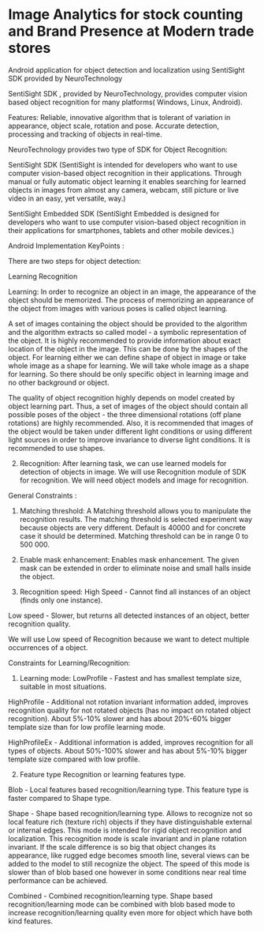 # Image Analytics for stock counting and Brand Presence at Modern trade stores

Android application for object detection and localization using SentiSight SDK provided by NeuroTechnology

SentiSight SDK , provided by NeuroTechnology, provides computer vision based object recognition for many 
platforms( Windows, Linux, Android).
 
Features:
Reliable, innovative algorithm that is tolerant of variation in appearance, object scale, rotation and pose.
Accurate detection, processing and tracking of objects in real-time.

NeuroTechnology provides two type of SDK for Object Recognition:
 
SentiSight SDK (SentiSight is intended for developers who want to use computer vision-based object recognition in their applications. 
Through manual or fully automatic object learning it enables searching for learned objects in images from almost any camera, webcam,
still picture or live video in an easy, yet versatile, way.)
 
SentiSight Embedded SDK (SentiSight Embedded is designed for developers who want to use computer vision-based object recognition in 
their applications for smartphones, tablets and other mobile devices.)
 
Android Implementation KeyPoints :
 
There are two steps for object detection:
 
Learning
Recognition
 
Learning: In order to recognize an object in an image, the appearance of the object should be memorized. The process of memorizing an 
appearance of the object from images with various poses is called object learning. 
 
A set of images containing the object should be provided to the algorithm and the algorithm extracts so called model - a symbolic
representation of the object. It is highly recommended to provide information about exact location of the object in the image. 
This can be done by the shapes of the object. For learning either we can define shape of object in image or take whole image as a 
shape for learning. We will take whole image as a shape for learning. So there should be only specific object in learning image and 
no other background or object.
 
The quality of object recognition highly depends on model created by object learning part. Thus, a set of images of the object should
contain all possible poses of the object - the three dimensional rotations (off plane rotations) are highly recommended. Also, 
it is recommended that images of the object would be taken under different light conditions or using different light sources in 
order to improve invariance to diverse light conditions. It is recommended to use shapes.
 
2. Recognition: After learning task, we can use learned models for detection of objects in image. We will use Recognition module of
SDK for recognition. We will need object models and image for recognition. 
 
General Constraints :
 
1. Matching threshold: 
A Matching threshold allows you to manipulate the recognition results.
The matching threshold is selected experiment way because objects are very different. Default is 40000 and for concrete case it 
should be determined. Matching threshold can be in range 0 to 500 000. 
 
2. Enable mask enhancement: 
Enables mask enhancement. The given mask can be extended in order to eliminate noise and small halls inside the object.
 
3. Recognition speed: 
High Speed - Cannot find all instances of an object (finds only one instance). 
 
Low speed - Slower, but returns all detected instances of an object, better recognition quality.
 
We will use Low speed of Recognition because we want to detect multiple
occurrences of a object.
 
Constraints for Learning/Recognition:
 
1. Learning mode:
LowProfile - Fastest and has smallest template size, suitable in most situations. 
 
HighProfile - Additional not rotation invariant information added, improves recognition quality for not rotated objects 
(has no impact on rotated object recognition). About 5%-10% slower and has about 20%-60% bigger template size than for low profile
learning mode. 
 
HighProfileEx - Additional information is added, improves recognition for all types of objects. About 50%-100% slower and has 
about 5%-10% bigger template size compared with low profile. 

2. Feature type 
Recognition or learning features type. 
 
Blob - Local features based recognition/learning type. This feature type is faster compared to Shape type. 
 
Shape - Shape based recognition/learning type. Allows to recognize not so local feature rich (texture rich) objects if they have 
distinguishable external or internal edges. This mode is intended for rigid object recognition and localization. This recognition 
mode is scale invariant and in plane rotation invariant. If the scale difference is so big that object changes its appearance,
like rugged edge becomes smooth line, several views can be added to the model to still recognize the object. The speed of this
mode is slower than of blob based one however in some conditions near real time performance can be achieved. 
 
Combined - Combined recognition/learning type. Shape based recognition/learning mode can be combined with blob based mode to 
increase recognition/learning quality even more for object which have both kind features.
